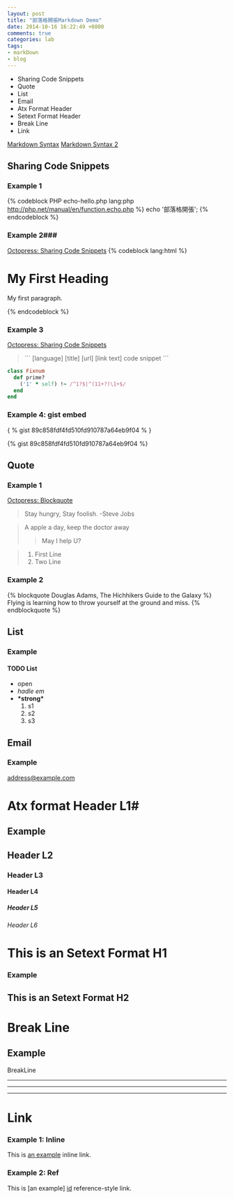 ```yaml
---
layout: post
title: "部落格開張Markdown Demo"
date: 2014-10-16 16:22:49 +0800
comments: true
categories: lab
tags:
- markDown
- blog
---
```

- Sharing Code Snippets
- Quote
- List
- Email
- Atx Format Header
- Setext Format Header
- Break Line
- Link
<!-- more -->
[Markdown Syntax](http://markdown.tw/)
[Markdown Syntax 2](http://genius.com/Genius-formatting-and-markdown-guide-annotated)

## Sharing Code Snippets ##
### Example  1 ###
{% codeblock PHP echo-hello.php lang:php http://php.net/manual/en/function.echo.php %}
echo '部落格開張';
{% endcodeblock %}

### Example  2###
[Octopress: Sharing Code Snippets](http://octopress.org/docs/blogging/code/)
{% codeblock  lang:html %}
<!DOCTYPE html>
<html>
<body>

<h1>My First Heading</h1>

<p>My first paragraph.</p>

</body>
</html>
{% endcodeblock %}

### Example 3
[Octopress: Sharing Code Snippets](http://octopress.org/docs/blogging/code/)
>\`\`\` [language] [title] [url] [link text]
>code snippet
>\`\`\`


``` ruby Discover if a number is prime http://www.noulakaz.net/weblog/2007/03/18/a-regular-expression-to-check-for-prime-numbers/ Source Article
class Fixnum
  def prime?
    ('1' * self) !~ /^1?$|^(11+?)\1+$/
  end
end
```

### Example 4: gist embed
\{ % gist 89c858fdf4fd510fd910787a64eb9f04 % \}

{% gist 89c858fdf4fd510fd910787a64eb9f04 %}

## Quote ##
### Example 1 ###
[Octopress: Blockquote](http://octopress.org/docs/plugins/blockquote/)
>Stay hungry, Stay foolish. -Steve Jobs

>A apple a day, keep the doctor away
>>May I help U?

>1. First
>    Line
>2. Two
>    Line

### Example 2 ###
{% blockquote Douglas Adams, The Hichhikers Guide to the Galaxy %}
Flying is learning how to throw yourself at the ground and miss.
{% endblockquote %}

## List ##
### Example ###
#### TODO List ####
- open
- *hadle em*
- **\*strong\***
  1. s1
  2. s2
  3. s3

## Email ##
### Example ###
<address@example.com>

# Atx format Header L1#
## Example
## Header L2
### Header L3
#### Header L4
##### Header L5
###### Header L6

This is an Setext Format  H1
=============
### Example
This is an  Setext Format  H2
-------------

Break Line
============
Example
-------------
BreakLine
- - -
* * *
--------------

Link
============
### Example 1: Inline
This is [an example](http://example.com/ "Title") inline link.

### Example 2: Ref
This is [an example] [id] reference-style link.

[id]: http://example.com/  "Optional Title Here"
